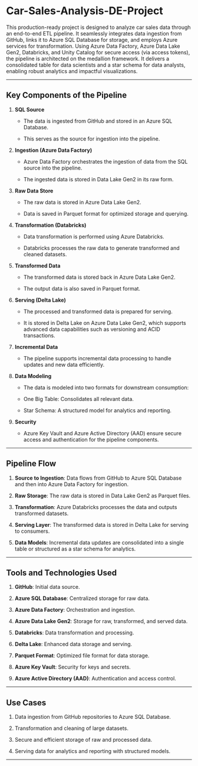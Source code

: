 # Car-Sales-Analysis-DE-Project

This production-ready project is designed to analyze car sales data through an end-to-end ETL pipeline. It seamlessly integrates data ingestion from GitHub, links it to Azure SQL Database for storage, and employs Azure services for transformation. Using Azure Data Factory, Azure Data Lake Gen2, Databricks, and Unity Catalog for secure access (via access tokens), the pipeline is architected on the medallion framework. It delivers a consolidated table for data scientists and a star schema for data analysts, enabling robust analytics and impactful visualizations.

---

## Key Components of the Pipeline

1. **SQL Source**

    - The data is ingested from GitHub and stored in an Azure SQL Database.

    - This serves as the source for ingestion into the pipeline.

2. **Ingestion (Azure Data Factory)**

    - Azure Data Factory orchestrates the ingestion of data from the SQL source into the pipeline.

    - The ingested data is stored in Data Lake Gen2 in its raw form.

3. **Raw Data Store**

    - The raw data is stored in Azure Data Lake Gen2.

    - Data is saved in Parquet format for optimized storage and querying.

4. **Transformation (Databricks)**

    - Data transformation is performed using Azure Databricks.

    - Databricks processes the raw data to generate transformed and cleaned datasets.

5. **Transformed Data**

    - The transformed data is stored back in Azure Data Lake Gen2.

    - The output data is also saved in Parquet format.

6. **Serving (Delta Lake)**

    - The processed and transformed data is prepared for serving.

    - It is stored in Delta Lake on Azure Data Lake Gen2, which supports advanced data capabilities such as versioning and ACID transactions.

7. **Incremental Data**

    - The pipeline supports incremental data processing to handle updates and new data efficiently.

8. **Data Modeling**

    - The data is modeled into two formats for downstream consumption:

    - One Big Table: Consolidates all relevant data.

    - Star Schema: A structured model for analytics and reporting.

9. **Security**

    - Azure Key Vault and Azure Active Directory (AAD) ensure secure access and authentication for the pipeline components.

---

## Pipeline Flow

1. **Source to Ingestion**: Data flows from GitHub to Azure SQL Database and then into Azure Data Factory for ingestion.

2. **Raw Storage**: The raw data is stored in Data Lake Gen2 as Parquet files.

3. **Transformation**: Azure Databricks processes the data and outputs transformed datasets.

4. **Serving Layer**: The transformed data is stored in Delta Lake for serving to consumers.

5. **Data Models**: Incremental data updates are consolidated into a single table or structured as a star schema for analytics.

---

## Tools and Technologies Used

1. **GitHub**: Initial data source.

2. **Azure SQL Database**: Centralized storage for raw data.

3. **Azure Data Factory**: Orchestration and ingestion.

4. **Azure Data Lake Gen2**: Storage for raw, transformed, and served data.

5. **Databricks**: Data transformation and processing.

6. **Delta Lake**: Enhanced data storage and serving.

7. **Parquet Format**: Optimized file format for data storage.

8. **Azure Key Vault**: Security for keys and secrets.

9. **Azure Active Directory (AAD)**: Authentication and access control.

---

## Use Cases

1. Data ingestion from GitHub repositories to Azure SQL Database.

2. Transformation and cleaning of large datasets.

3. Secure and efficient storage of raw and processed data.

4. Serving data for analytics and reporting with structured models.

---
